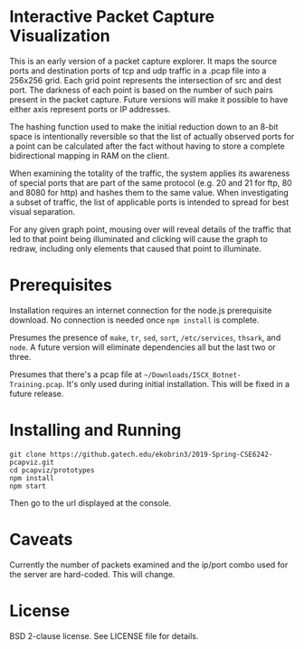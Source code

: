 Interactive Packet Capture Visualization
========================================

This is an early version of a packet capture explorer.  It maps the
source ports and destination ports of tcp and udp traffic in a .pcap
file into a 256x256 grid. Each grid point represents the intersection
of src and dest port. The darkness of each point is based on the
number of such pairs present in the packet capture. Future versions
will make it possible to have either axis represent ports or IP
addresses.

The hashing function used to make the initial reduction down to an
8-bit space is intentionally reversible so that the list of actually
observed ports for a point can be calculated after the fact without
having to store a complete bidirectional mapping in RAM on the client.

When examining the totality of the traffic, the system applies its
awareness of special ports that are part of the same protocol (e.g. 20
and 21 for ftp, 80 and 8080 for http) and hashes them to the same
value. When investigating a subset of traffic, the list of applicable
ports is intended to spread for best visual separation.

For any given graph point, mousing over will reveal details of the
traffic that led to that point being illuminated and clicking will
cause the graph to redraw, including only elements that caused that
point to illuminate.


Prerequisites
=============

Installation requires an internet connection for the node.js
prerequisite download. No connection is needed once `npm install` is
complete.

Presumes the presence of `make`, `tr`, `sed`, `sort`, `/etc/services`,
`thsark`, and `node`. A future version will eliminate dependencies all
but the last two or three.

Presumes that there's a pcap file at
`~/Downloads/ISCX_Botnet-Training.pcap`. It's only used during initial
installation. This will be fixed in a future release.



Installing and Running
======================

    git clone https://github.gatech.edu/ekobrin3/2019-Spring-CSE6242-pcapviz.git
    cd pcapviz/prototypes
    npm install
    npm start


Then go to the url displayed at the console.

Caveats
=======

Currently the number of packets examined and the ip/port combo used
for the server are hard-coded. This will change.

License
=======

BSD 2-clause license. See LICENSE file for details.
